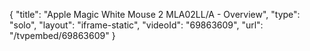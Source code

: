 {
    "title": "Apple Magic White Mouse 2 MLA02LL\/A - Overview",
    "type": "solo",
    "layout": "iframe-static",
    "videoId": "69863609",
    "url": "\/tvpembed\/69863609"
}